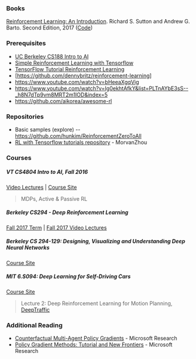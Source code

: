 ### Books

[Reinforcement Learning: An Introduction](http://incompleteideas.net/sutton/book/the-book-2nd.html). Richard S. Sutton 
and Andrew G. Barto. Second Edition, 2017 ([Code](https://github.com/ShangtongZhang/reinforcement-learning-an-introduction))

### Prerequisites

- [UC Berkeley CS188 Intro to AI](http://ai.berkeley.edu/lecture_videos.html)
- [Simple Reinforcement Learning with Tensorflow](https://medium.com/emergent-future/simple-reinforcement-learning-with-tensorflow-part-0-q-learning-with-tables-and-neural-networks-d195264329d0)
- [TensorFlow Tutorial Reinforcement Learning](https://www.youtube.com/watch?v=Vz5l886eptw)
- [https://github.com/dennybritz/reinforcement-learning]
- https://www.youtube.com/watch?v=bHeeaXgqVig
- https://www.youtube.com/watch?v=Ig0ekhtAfkY&list=PLTnAYbE3sS--_h8N7dTp9vm8MRT2m1IOD&index=5
- https://github.com/aikorea/awesome-rl

### Repositories
- Basic samples (explore) -- https://github.com/hunkim/ReinforcementZeroToAll
- [RL with Tensorflow tutorials repository](https://github.com/MorvanZhou/Reinforcement-learning-with-tensorflow) - MorvanZhou 

### Courses

##### VT CS4804 Intro to AI, Fall 2016

[Video Lectures](https://www.youtube.com/watch?v=i-EtFuWHufc&list=PLUenpfvlyoa1iiSbGy9BBewgiXjzxVgBd) | [Course Site]( http://courses.cs.vt.edu/cs4804/)

>  MDPs, Active & Passive RL

##### Berkeley CS294 - Deep Reinforcement Learning

[Fall 2017 Term](http://rll.berkeley.edu/deeprlcourse/)  |  [Fall 2017 Video Lectures](https://www.youtube.com/playlist?list=PLkFD6_40KJIznC9CDbVTjAF2oyt8_VAe3)

##### Berkeley CS 294-129: Designing, Visualizing and Understanding Deep Neural Networks

[Course Site](https://bcourses.berkeley.edu/courses/1453965/)

##### MIT 6.S094: Deep Learning for Self-Driving Cars

[Course Site](http://selfdrivingcars.mit.edu/)

> Lecture 2: Deep Reinforcement Learning for Motion Planning, [DeepTraffic](http://selfdrivingcars.mit.edu/deeptraffic)

### Additional Reading

- [Counterfactual Multi-Agent Policy Gradients](https://channel9.msdn.com/Shows/Microsoft-Research/Counterfactual-Multi-Agent-Policy-Gradients) - Microsoft Research
- [Policy Gradient Methods: Tutorial and New Frontiers](https://channel9.msdn.com/Shows/Microsoft-Research/Policy-Gradient-Methods-Tutorial-and-New-Frontiers) - Microsoft Research

